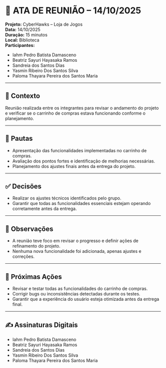   # 📝 ATA DE REUNIÃO – 14/10/2025

**Projeto:** CyberHawks – Loja de Jogos  
**Data:** 14/10/2025  
**Duração:** 15 minutos  
**Local:** Biblioteca  
**Participantes:**  
- Iahm Pedro Batista Damasceno  
- Beatriz Sayuri Hayasaka Ramos  
- Sandreia dos Santos Dias  
- Yasmin Ribeiro Dos Santos Silva  
- Paloma Thayara Pereira dos Santos Maria  

---

## 🎯 Contexto
Reunião realizada entre os integrantes para revisar o andamento do projeto e verificar se o carrinho de compras estava funcionando conforme o planejamento.

---

## 📌 Pautas
- Apresentação das funcionalidades implementadas no carrinho de compras.  
- Avaliação dos pontos fortes e identificação de melhorias necessárias.  
- Planejamento dos ajustes finais antes da entrega do projeto.

---

## ✅ Decisões
- Realizar os ajustes técnicos identificados pelo grupo.  
- Garantir que todas as funcionalidades essenciais estejam operando corretamente antes da entrega.

---

## 📝 Observações
- A reunião teve foco em revisar o progresso e definir ações de refinamento do projeto.  
- Nenhuma nova funcionalidade foi adicionada, apenas ajustes e correções.

---

## 🚀 Próximas Ações
- Revisar e testar todas as funcionalidades do carrinho de compras.  
- Corrigir bugs ou inconsistências detectadas durante os testes.  
- Garantir que a experiência do usuário esteja otimizada antes da entrega final.  

---

## ✍ Assinaturas Digitais
- Iahm Pedro Batista Damasceno  
- Beatriz Sayuri Hayasaka Ramos  
- Sandreia dos Santos Dias  
- Yasmin Ribeiro Dos Santos Silva  
- Paloma Thayara Pereira dos Santos Maria  


